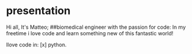 # presentation

Hi all, It's Matteo; ##biomedical engineer with the passion for code:
In my freetime i love code and learn something new of this fantastic world!

Ilove code in: [x] python. 
